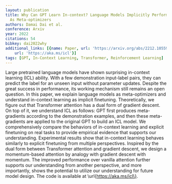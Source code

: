 ```yaml
---
layout: publication
title: Why Can GPT Learn In-context? Language Models Implicitly Perform Gradient Descent
  As Meta-optimizers
authors: Damai Dai et al.
conference: Arxiv
year: 2022
citations: 54
bibkey: dai2022why
additional_links: [{name: Paper, url: 'https://arxiv.org/abs/2212.10559'}, {name: Code,
    url: 'https://aka.ms/icl'}]
tags: [GPT, In-Context Learning, Transformer, Reinforcement Learning]
---
```

Large pretrained language models have shown surprising in-context learning
(ICL) ability. With a few demonstration input-label pairs, they can predict the
label for an unseen input without parameter updates. Despite the great success
in performance, its working mechanism still remains an open question. In this
paper, we explain language models as meta-optimizers and understand in-context
learning as implicit finetuning. Theoretically, we figure out that Transformer
attention has a dual form of gradient descent. On top of it, we understand ICL
as follows: GPT first produces meta-gradients according to the demonstration
examples, and then these meta-gradients are applied to the original GPT to
build an ICL model. We comprehensively compare the behaviors of in-context
learning and explicit finetuning on real tasks to provide empirical evidence
that supports our understanding. Experimental results show that in-context
learning behaves similarly to explicit finetuning from multiple perspectives.
Inspired by the dual form between Transformer attention and gradient descent,
we design a momentum-based attention by analogy with gradient descent with
momentum. The improved performance over vanilla attention further supports our
understanding from another perspective, and more importantly, shows the
potential to utilize our understanding for future model design. The code is
available at \url\{https://aka.ms/icl\}.